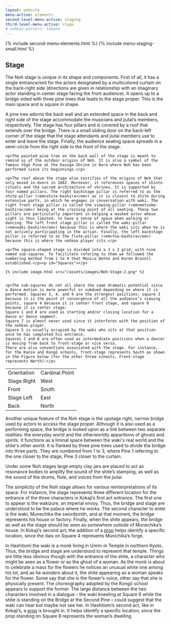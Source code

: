 ```yaml
---
layout: website
menu-active: elements
second-level-menu-active: staging
third-level-menu-active: stage
# nohkan-pattern: takane
---
```


{% include second-menu-elements.html %}
{% include menu-staging-small.html %}

<main class="page-content">
  <div class="text-container">
    <h2 id="Stage">Stage</h2>
    <p> The Noh stage is unique in its shape and components. First of all, it has a single entrance/exit for the actors designated by a multicolored curtain on the back-right side (directions are given in relationship with an imaginary actor standing in center stage facing the front audience). It opens up to a bridge sided with three pine trees that leads to the stage proper. This is the main space and is square in shape. </p>
    <p>A pine tree adorns the back wall and an extended space in the back and right side of the stage accommodate the musicians and jiutai’s members, respectively. The stage has four pillars and is covered by a roof that extends over the bridge. There is a small sliding door on the back-left corner of the stage that the stage attendants and jiutai members use to enter and leave the stage. Finally, the audience seating space spreads in a semi-circle from the right side to the front of the stage.</p>

    <p>The painted pine tree on the back wall of the stage is meant to remind us of the outdoor origins of Noh. It is also a symbol of the famous Yōgō Pine at the Kasuga Shrine in Nara where Noh has been performed since its beginnings.</p>

    <p>The roof above the stage also testifies of the origins of Noh that only moved in-doors in 1882. Moreover, it references spaces of shinto rituals and the sacred architecture of shrines. It is supported by four named pillars. The right backstage pillar is referred to as the shite-pillar (<em>shite-bashira</em>) as it is closest to shite during extensive parts, in which he engages in conversation with waki. The right front stage pillar is called the viewing-pillar (<em>metsuke-bashira</em>) being at the crossing point of all seating. These two pillars are particularly important in helping a masked actor whose sight is thus limited, to have a sense of space when walking or dancing. The left front stage pillar is called the waki-pillar (<em>waki-bashira</em>) because this is where the waki sits when he is not actively participating in the action. Finally, the left backstage pillar is referred to as the flute-pillar (<em>fue-bashira</em>) because this is where the nohkan player sits.</p>

    <p>The square-shaped stage is divided into a 3 x 3 grid, with nine named sub-squares. To facilitate refering to them we followed the numbering method from 1 to 9 that Monica Bethe and Karen Brazell established.</p><p id="Squares"></p>

    {% include image.html src="/assets/images/Noh-Stage-2.png" %}


    <p>The sub-squares do not all share the same dramatic potential since a dance motion is more powerful or subdued depending on where it is performed. Squares 3, 4, and 9 are the strongest positions: square 3 because it is the point of convergence of all the audience’s viewing points, square 4 because it is center front stage, and square 9 because it is center stage:
    Square 1 and 8 are used as starting and/or closing location for a dance or dance segment.
    Square 7 is almost never used since it interferes with the position of the nohkan player.
    Square 5 is usually occupied by the waki who sits at that position once he has completed his entrance.
    Squares 2 and 6 are often used as intermediate positions when a dancer is moving from back to front-stage or vice versa.
    There are also conventions associated with the stage. For instance, for the Kanze and Kongō schools, front-stage represents South as shown in the Figure below (for the other three schools, Front-stage represents North):</p>

<table class="content-table">
  <tr class="content-table__row--header">
    <td class="content-table__column">Orientation</td>
    <td class="content-table__column">Cardinal Point</td>
  </tr>
  <tr class="content-table__row">
    <td class="content-table__column">Stage Right</td>
    <td class="content-table__column">West</td>
  </tr>
  <tr class="content-table__row">
    <td class="content-table__column">Front</td>
    <td class="content-table__column">South</td>
  </tr>
  <tr class="content-table__row">
    <td class="content-table__column">Stage Left</td>
    <td class="content-table__column">East</td>
  </tr>
  <tr class="content-table__row">
    <td class="content-table__column">Back</td>
    <td class="content-table__column">North </td>
  </tr>
</table>


  <p>Another unique feature of the Noh stage is the upstage right, narrow bridge used by actors to access the stage proper.  Although it is also used as a performing space, the bridge is looked upon as a link between two separate realities: the everyday world and the otherworldly apparitions of ghosts and spirits. It functions as a liminal space between the waki's real world and the shite's other world.
  It is flanked by three pine trees used to divide the bridge into three parts. They are numbered from 1 to 3, where Pine 1 referring to the one closer to the stage, Pine 3 closer to the curtain.</p>

  <p>Under some Noh stages large empty clay jars are placed to act as resonance bodies to amplify the sound of the shite’s stamping, as well as the sound of the drums, flute, and voices from the jiutai.</p>

  <p>The simplicity of the Noh stage allows for various reinterpretations of its space. For instance, the stage represents three different location for the entrance of the three characters in Kokaji’s first act entrance.
  The first one to appear is the wakizure, an imperial envoy. Thus, the bridge and stage are understood to be the palace where he works.
  The second character to enter is the waki, Munechika the swordsmith, and at that moment, the bridge represents his house or factory.
  Finally, when the shite appears, the bridge as well as the stage should be seen as somewhere outside of Munechika’s house.
  In Kokaji’s second act, the addition of a <a href="/staging/props/#Kokaji" target="_blank">prop</a> helps identify a specific location, since the dais on Square 4 represents Munichika’s forge.</p>

  <p>In Hashitomi the waki is a monk living in Unrin-in Temple in northern Kyoto. Thus, the bridge and stage are understood to represent that temple. Things are little less obvious though with the entrance of the shite, a character who might be seen as a flower or as the ghost of a woman. As the monk is about to celebrate a mass for the flowers he notices an unusual white one among his lot, and as he wonders about it, the shite appearing as a woman speaks for the flower. Some say that she is the flower’s voice, other say that she is physically present.
  The choreography adopted by the Kongō school appears to support the former. The large distance between the two characters involved in a dialogue – the waki kneeling at Square 6 while the shite is standing on the Bridge at the Second Pine – could suggest that the waki can hear but maybe not see her.
  In Hashitomi’s second act, like in Kokaji’s, a <a href="/staging/props/#Hashitomi" target="_blank">prop</a> is brought in. It helps identify a specific location, since the prop standing on Square 8 represents the woman’s dwelling.</p>

</div>

</main>
